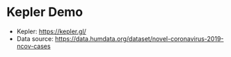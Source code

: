 # Kepler Demo

- Kepler: https://kepler.gl/
- Data source: https://data.humdata.org/dataset/novel-coronavirus-2019-ncov-cases
